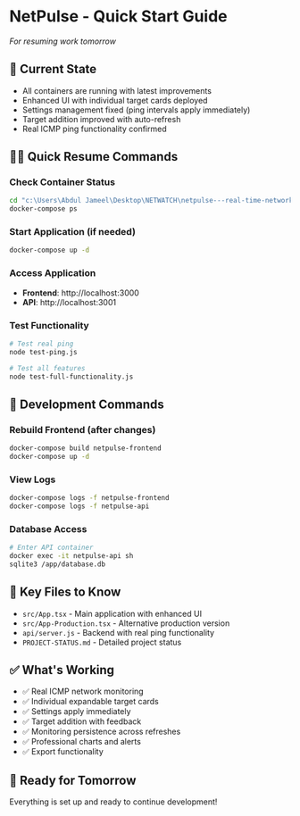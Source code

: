 # NetPulse - Quick Start Guide
*For resuming work tomorrow*

## 🚀 Current State
- All containers are running with latest improvements
- Enhanced UI with individual target cards deployed
- Settings management fixed (ping intervals apply immediately)
- Target addition improved with auto-refresh
- Real ICMP ping functionality confirmed

## 🏃‍♂️ Quick Resume Commands

### Check Container Status
```bash
cd "c:\Users\Abdul Jameel\Desktop\NETWATCH\netpulse---real-time-network-monitor (1)"
docker-compose ps
```

### Start Application (if needed)
```bash
docker-compose up -d
```

### Access Application
- **Frontend**: http://localhost:3000
- **API**: http://localhost:3001

### Test Functionality
```bash
# Test real ping
node test-ping.js

# Test all features
node test-full-functionality.js
```

## 🔧 Development Commands

### Rebuild Frontend (after changes)
```bash
docker-compose build netpulse-frontend
docker-compose up -d
```

### View Logs
```bash
docker-compose logs -f netpulse-frontend
docker-compose logs -f netpulse-api
```

### Database Access
```bash
# Enter API container
docker exec -it netpulse-api sh
sqlite3 /app/database.db
```

## 📝 Key Files to Know
- `src/App.tsx` - Main application with enhanced UI
- `src/App-Production.tsx` - Alternative production version
- `api/server.js` - Backend with real ping functionality
- `PROJECT-STATUS.md` - Detailed project status

## ✅ What's Working
- ✅ Real ICMP network monitoring
- ✅ Individual expandable target cards
- ✅ Settings apply immediately
- ✅ Target addition with feedback
- ✅ Monitoring persistence across refreshes
- ✅ Professional charts and alerts
- ✅ Export functionality

## 🎯 Ready for Tomorrow
Everything is set up and ready to continue development!
